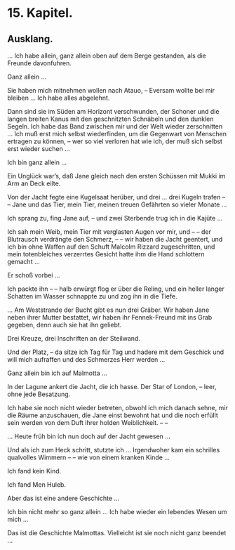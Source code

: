 15\. Kapitel.
============
Ausklang.
----------

… Ich habe allein, ganz allein oben auf dem Berge gestanden, als die Freunde
davonfuhren.

Ganz allein …

Sie haben mich mitnehmen wollen nach Atauo, – Eversam wollte bei mir bleiben …
Ich habe alles abgelehnt.

Dann sind sie im Süden am Horizont verschwunden, der Schoner und die langen
breiten Kanus mit den geschnitzten Schnäbeln und den dunklen Segeln. Ich habe
das Band zwischen mir und der Welt wieder zerschnitten … Ich muß erst mich
selbst wiederfinden, um die Gegenwart von Menschen ertragen zu können, – wer so
viel verloren hat wie ich, der muß sich selbst erst wieder suchen …

Ich bin ganz allein …

Ein Unglück war’s, daß Jane gleich nach den ersten Schüssen mit Mukki im Arm an
Deck eilte.

Von der Jacht fegte eine Kugelsaat herüber, und drei … drei Kugeln trafen – –
Jane und das Tier, mein Tier, meinen treuen Gefährten so vieler Monate …

Ich sprang zu, fing Jane auf, – und zwei Sterbende trug ich in die Kajüte …

Ich sah mein Weib, mein Tier mit verglasten Augen vor mir, und – – der
Blutrausch verdrängte den Schmerz, – – wir haben die Jacht geentert, und ich
bin ohne Waffen auf den Schuft Malcolm Rizzard zugeschritten, und mein
totenbleiches verzerrtes Gesicht hatte ihm die Hand schlottern gemacht …

Er schoß vorbei …

Ich packte ihn – – halb erwürgt flog er über die Reling, und ein heller langer
Schatten im Wasser schnappte zu und zog ihn in die Tiefe.

… Am Weststrande der Bucht gibt es nun drei Gräber. Wir haben Jane neben ihrer
Mutter bestattet, wir haben ihr Fennek-Freund mit ins Grab gegeben, denn auch
sie hat ihn geliebt.

Drei Kreuze, drei Inschriften an der Steilwand.

Und der Platz, – da sitze ich Tag für Tag und hadere mit dem Geschick und will
mich aufraffen und des Schmerzes Herr werden …

Ganz allein bin ich auf Malmotta …

In der Lagune ankert die Jacht, die ich hasse. Der Star of London, – leer, ohne
jede Besatzung.

Ich habe sie noch nicht wieder betreten, obwohl ich mich danach sehne, mir die
Räume anzuschauen, die Jane einst bewohnt hat und die noch erfüllt sein werden
von dem Duft ihrer holden Weiblichkeit. – –

… Heute früh bin ich nun doch auf der Jacht gewesen …

Und als ich zum Heck schritt, stutzte ich … Irgendwoher kam ein schrilles
qualvolles Wimmern – – wie von einem kranken Kinde …

Ich fand kein Kind.

Ich fand Men Huleb.

Aber das ist eine andere Geschichte …

Ich bin nicht mehr so ganz allein … Ich habe wieder ein lebendes Wesen um mich
…

Das ist die Geschichte Malmottas. Vielleicht ist sie noch nicht ganz beendet …

